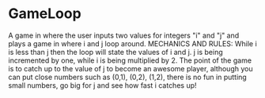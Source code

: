 # GameLoop
A game in where the user inputs two values for integers "i" and "j" and plays a game in where i and j loop around.
MECHANICS AND RULES:
 While i is less than j then the loop will state the values of i and j. 
 j is being incremented by one, while i is being multiplied by 2.
 The point of the game is to catch up to the value of j to 
 become an awesome player, although you can put close numbers such as (0,1), (0,2), (1,2), there is no fun in putting small numbers, 
 go big for j and see how fast i catches up!

